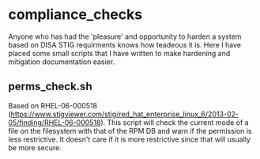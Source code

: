 # compliance_checks

Anyone who has had the 'pleasure' and opportunity to harden a system based on DISA STIG requirments knows how teadeous it is.  Here I have placed some small scripts that I have written to make hardening and mitigation documentation easier.

## perms_check.sh

Based on RHEL-06-000518 (https://www.stigviewer.com/stig/red_hat_enterprise_linux_6/2013-02-05/finding/RHEL-06-000518). This script will check the current mode of a file on the filesystem with that of the RPM DB and warn if the permission is less restrictive. It doesn't care if it is more restrictive since that will usually be more secure.

